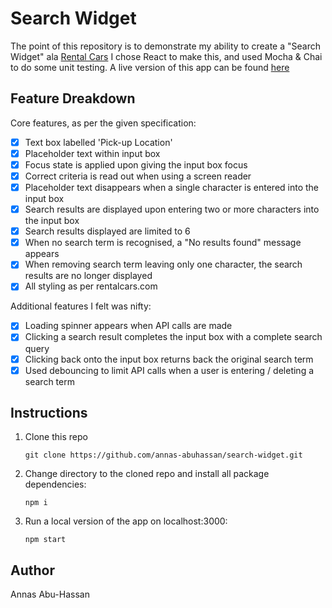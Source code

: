 # Search Widget

The point of this repository is to demonstrate my ability to create a "Search Widget" ala [Rental Cars](www.rentalcars.com)
I chose React to make this, and used Mocha & Chai to do some unit testing.
A live version of this app can be found [here](https://aah-rentalcars.netlify.com)

## Feature Dreakdown

Core features, as per the given specification:

- [x] Text box labelled 'Pick-up Location'
- [x] Placeholder text within input box
- [x] Focus state is applied upon giving the input box focus
- [x] Correct criteria is read out when using a screen reader
- [x] Placeholder text disappears when a single character is entered into the input box
- [x] Search results are displayed upon entering two or more characters into the input box
- [x] Search results displayed are limited to 6
- [x] When no search term is recognised, a "No results found" message appears
- [x] When removing search term leaving only one character, the search results are no longer displayed
- [x] All styling as per rentalcars.com

Additional features I felt was nifty:

- [x] Loading spinner appears when API calls are made
- [x] Clicking a search result completes the input box with a complete search query
- [x] Clicking back onto the input box returns back the original search term
- [x] Used debouncing to limit API calls when a user is entering / deleting a search term

## Instructions

1. Clone this repo

   ```
   git clone https://github.com/annas-abuhassan/search-widget.git
   ```

2. Change directory to the cloned repo and install all package dependencies:

   ```
   npm i
   ```

3. Run a local version of the app on localhost:3000:

   ```
   npm start
   ```

## Author

Annas Abu-Hassan
